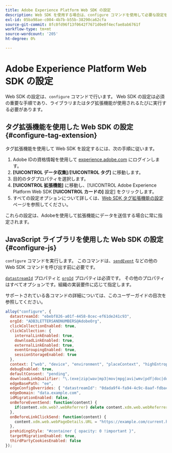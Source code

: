 ```yaml
---
title: Adobe Experience Platform Web SDK の設定
description: Web SDK を使用する場合は、configure コマンドを使用して必要な設定を行います。
exl-id: 05ba98ae-c004-4b7b-b55b-38290ca62cfa
source-git-commit: 8fc0fd96f13f0642f7671d0e0f4ecfae8ab6761f
workflow-type: tm+mt
source-wordcount: '205'
ht-degree: 0%

---
```


# Adobe Experience Platform Web SDK の設定

Web SDK の設定は、`configure` コマンドで行います。 Web SDK の設定は必須の重要な手順であり、ライブラリまたはタグ拡張機能が使用されるたびに実行する必要があります。

## タグ拡張機能を使用した Web SDK の設定 {#configure-tag-extension}

タグ拡張機能を使用して Web SDK を設定するには、次の手順に従います。

1. Adobe IDの資格情報を使用して [experience.adobe.com](https://experience.adobe.com) にログインします。
1. **[!UICONTROL データ収集]**/**[!UICONTROL タグ]** に移動します。
1. 目的のタグプロパティを選択します。
1. **[!UICONTROL 拡張機能]** に移動し、[!UICONTROL Adobe Experience Platform Web SDK **[!UICONTROL カードの]** 設定 &#x200B;] をクリックします。
1. すべての設定オプションについて詳しくは、[Web SDK タグ拡張機能の設定 ](/help/tags/extensions/client/web-sdk/web-sdk-extension-configuration.md) ページを参照してください。

これらの設定は、Adobeを使用して拡張機能にデータを送信する場合に常に指定されます。

## JavaScript ライブラリを使用した Web SDK の設定 {#configure-js}

`configure` コマンドを実行します。 このコマンドは、[`sendEvent`](../sendevent/overview.md) などの他の Web SDK コマンドを呼び出す前に必要です。

[`datastreamId`](datastreamid.md) プロパティと [`orgId`](orgid.md) プロパティは必須です。 その他のプロパティはすべてオプションです。組織の実装要件に応じて指定します。

サポートされている各コマンドの詳細については、このユーザーガイドの目次を参照してください。

```js
alloy("configure", {
  datastreamId: "ebebf826-a01f-4458-8cec-ef61de241c93",
  orgId: "ADB3LETTERSANDNUMBERS@AdobeOrg",
  clickCollectionEnabled: true,
  clickCollection: {
    internalLinkEnabled: true,
    downloadLinkEnabled: true,
    externalLinkEnabled: true,
    eventGroupingEnabled: true,
    sessionStorageEnabled: true
  },
  context: ["web", "device", "environment", "placeContext", "highEntropyUserAgentHints"],
  debugEnabled: true,
  defaultConsent: "pending",
  downloadLinkQualifier: "\.(exe|zip|wav|mp3|mov|mpg|avi|wmv|pdf|doc|docx|xls|xlsx|ppt|pptx)$",
  edgeBasePath: "ee",
  edgeConfigOverrides: { "datastreamId": "0dada9f4-fa94-4c9c-8aaf-fdbac6c56287" },
  edgeDomain: "data.example.com",
  idMigrationEnabled: false,
  onBeforeEventSend: function(content) {
    if(content.xdm.web?.webReferrer) delete content.xdm.web.webReferrer.URL;
  },
  onBeforeLinkClickSend: function(content) {
    content.xdm.web.webPageDetails.URL = "https://example.com/current.html";
  },
  prehidingStyle: "#container { opacity: 0 !important }",
  targetMigrationEnabled: true,
  thirdPartyCookiesEnabled: false
});
```
